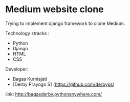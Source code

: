 # Medium website clone
Trying to implement django framework to clone Medium.

Technology stracks :
- Python
- Django
- HTML
- CSS

Developer:
- Bagas Kurniajati
- [Derby Prayogo S] (https://github.com/derbyps)

link: http://bagasderby.pythonanywhere.com/
